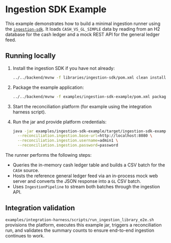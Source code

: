# Ingestion SDK Example

This example demonstrates how to build a minimal ingestion runner using the
[`ingestion-sdk`](../libraries/ingestion-sdk/README.md). It loads `CASH_VS_GL_SIMPLE` data by reading
from an H2 database for the cash ledger and a mock REST API for the general ledger feed.

## Running locally

1. Install the ingestion SDK if you have not already:

   ```bash
   ../../backend/mvnw -f libraries/ingestion-sdk/pom.xml clean install
   ```

2. Package the example application:

   ```bash
   ../../backend/mvnw -f examples/ingestion-sdk-example/pom.xml package
   ```

3. Start the reconciliation platform (for example using the integration harness script).

4. Run the jar and provide platform credentials:

   ```bash
   java -jar examples/ingestion-sdk-example/target/ingestion-sdk-example-0.1.0.jar \
     --reconciliation.ingestion.base-url=http://localhost:8080 \
     --reconciliation.ingestion.username=admin1 \
     --reconciliation.ingestion.password=password
   ```

The runner performs the following steps:

- Queries the in-memory cash ledger table and builds a CSV batch for the `CASH` source.
- Hosts the reference general ledger feed via an in-process mock web server and converts the JSON
  response into a `GL` CSV batch.
- Uses `IngestionPipeline` to stream both batches through the ingestion API.

## Integration validation

`examples/integration-harness/scripts/run_ingestion_library_e2e.sh` provisions the platform,
executes this example jar, triggers a reconciliation run, and validates the summary counts to ensure
end-to-end ingestion continues to work.
